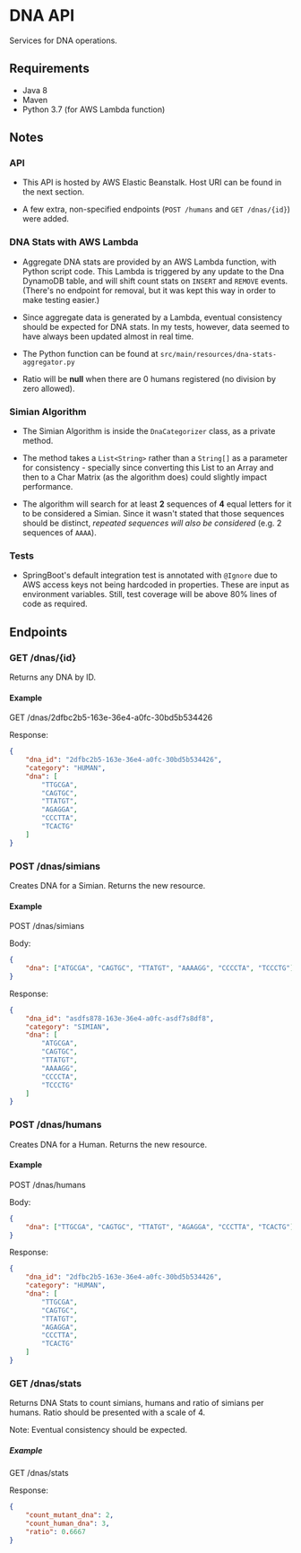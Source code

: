 # DNA API
Services for DNA operations.

## Requirements
* Java 8
* Maven
* Python 3.7 (for AWS Lambda function)

## Notes

### API
* This API is hosted by AWS Elastic Beanstalk. Host URI can be found in the next section.

* A few extra, non-specified endpoints (`POST /humans` and `GET /dnas/{id}`) were added.

### DNA Stats with AWS Lambda
* Aggregate DNA stats are provided by an AWS Lambda function, with Python script code. 
  This Lambda is triggered by any update to the Dna DynamoDB table, and will shift count stats
  on `INSERT` and `REMOVE` events. (There's no endpoint for removal, but it was kept this way in order 
  to make testing easier.)
  
* Since aggregate data is generated by a Lambda, eventual consistency should be expected for DNA stats.
  In my tests, however, data seemed to have always been updated almost in real time.

* The Python function can be found at `src/main/resources/dna-stats-aggregator.py`

* Ratio will be **null** when there are 0 humans registered (no division by zero allowed).

### Simian Algorithm
* The Simian Algorithm is inside the `DnaCategorizer` class, as a private method.
 
* The method takes a `List<String>` rather than a `String[]` as a parameter for consistency -
  specially since converting this List to an Array and then to a Char Matrix (as the algorithm does) 
  could slightly impact performance.

* The algorithm will search for at least **2** sequences of **4** equal letters for it to be considered a Simian.
  Since it wasn't stated that those sequences should be distinct, 
  _repeated sequences will also be considered_ (e.g. 2 sequences of `AAAA`).  

### Tests
* SpringBoot's default integration test is annotated with `@Ignore` due to AWS access keys not being hardcoded in properties.
  These are input as environment variables. Still, test coverage will be above 80% lines of code as required.

## Endpoints

### GET /dnas/{id}
Returns any DNA by ID.

#### Example
GET /dnas/2dfbc2b5-163e-36e4-a0fc-30bd5b534426

Response:
```json
{
    "dna_id": "2dfbc2b5-163e-36e4-a0fc-30bd5b534426",
    "category": "HUMAN",
    "dna": [
        "TTGCGA",
        "CAGTGC",
        "TTATGT",
        "AGAGGA",
        "CCCTTA",
        "TCACTG"
    ]
}
```

### POST /dnas/simians
Creates DNA for a Simian. Returns the new resource.

#### Example
POST /dnas/simians

Body:
```json
{
	"dna": ["ATGCGA", "CAGTGC", "TTATGT", "AAAAGG", "CCCCTA", "TCCCTG"]
}
```

Response:
```json
{
    "dna_id": "asdfs878-163e-36e4-a0fc-asdf7s8df8",
    "category": "SIMIAN",
    "dna": [
        "ATGCGA", 
        "CAGTGC", 
        "TTATGT", 
        "AAAAGG", 
        "CCCCTA", 
        "TCCCTG"
    ]
}
```


### POST /dnas/humans
Creates DNA for a Human. Returns the new resource.

#### Example
POST /dnas/humans

Body:
```json
{
	"dna": ["TTGCGA", "CAGTGC", "TTATGT", "AGAGGA", "CCCTTA", "TCACTG"]
}
```

Response:
```json
{
    "dna_id": "2dfbc2b5-163e-36e4-a0fc-30bd5b534426",
    "category": "HUMAN",
    "dna": [
        "TTGCGA",
        "CAGTGC",
        "TTATGT",
        "AGAGGA",
        "CCCTTA",
        "TCACTG"
    ]
}
```

### GET /dnas/stats
Returns DNA Stats to count simians, humans and ratio of simians per humans. 
Ratio should be presented with a scale of 4. 

Note: Eventual consistency should be expected.

##### Example
GET /dnas/stats

Response:
```json
{
    "count_mutant_dna": 2,
    "count_human_dna": 3,
    "ratio": 0.6667
}
```
